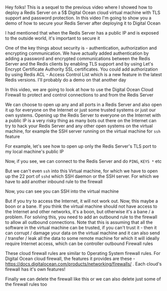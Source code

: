 
Hey folks! This is a sequel to the previous video where I showed how to deploy a Redis Server on a 5$ Digital Ocean cloud virtual machine with TLS support and password protection. In this video I'm going to show you a demo of how to secure your Redis Server after deploying it to Digital Ocean

I had mentioned that when the Redis Server has a public IP and is exposed to the outside world, it's important to secure it

One of the key things about security is - authentication, authorization and encrypting communication. We have actually added authentication by adding a password and encrypted communications between the Redis Server and the Redis clients by enabling TLS support and by using Let's Encrypt Certificate Authority SSL certificates. You could add authorization by using Redis ACL - Access Control List which is a new feature in the latest Redis versions. I'll probably do a demo on that another day

In this video, we are going to look at how to use the Digital Ocean Cloud Firewall to protect and control connections to and from the Redis Server

We can choose to open up any and all ports in a Redis Server and also open it up for everyone on the Internet or just some trusted systems or just our own systems. Opening up the Redis Server to everyone on the Internet with a public IP is a very risky thing as many bots out there on the Internet can try to hack your Redis Server and any other open systems on the virtual machine, for example the SSH server running on the virtual machine for `ssh` feature

For example, let's see how to open up only the Redis Server's TLS port to my local machine's public IP

Now, if you see, we can connect to the Redis Server and do `PING`, `KEYS *` etc

But we can't even `ssh` into this Virtual machine, for which we have to open up the 22 port of `sshd` which SSH daemon or the SSH server. For which we have to add another inbound rule to the firewall

Now, you can see you can SSH into the virtual machine

But if you try to access the Internet, it will not work out. Now, this maybe a boon or a bane. If you think the virtual machine should not have access to the Internet and other networks, it's a boon, but otherwise it's a bane / a problem. For solving this, you need to add an outbound rule to the firewall to allow all outbound connections. Note that this is assuming that all the software in the virtual machine can be trusted, if you can't trust it - then it can corrupt / damage your data on the virtual machine and it can also send / transfer / leak all the data to some remote machine for which it will ideally require Internet access, which can be controller outbound Firewall rules

These cloud firewall rules are similar to Operating System firewall rules. For Digital Ocean cloud firewall, the features it provides are these - https://docs.digitalocean.com/products/networking/firewalls/ . Each cloud's firewall has it's own features!

Finally we can delete the firewall like this or we can also delete just some of the firewall rules too
